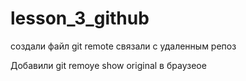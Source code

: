 ﻿# lesson_3_github

создали файл
git remote связали с удаленным репоз

Добавили  git remoye show original в браузеое
